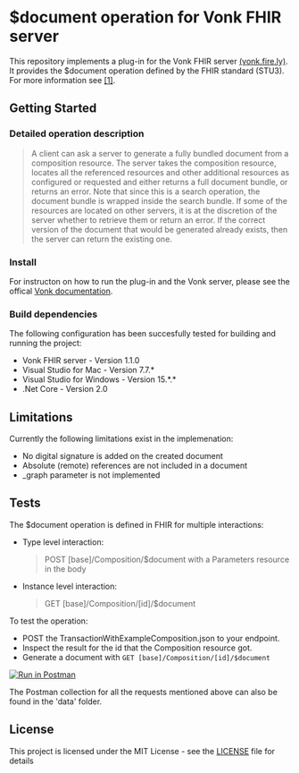 # $document operation for Vonk FHIR server

This repository implements a plug-in for the Vonk FHIR server [(vonk.fire.ly)](vonk.fire.ly).<br>
It provides the $document operation defined by the FHIR standard (STU3). For more information see [[1]](https://www.hl7.org/fhir/operation-composition-document.html).

## Getting Started

### Detailed operation description

> A client can ask a server to generate a fully bundled document from a composition resource. The server takes the composition resource, locates all the referenced resources and other additional resources as configured or requested and either returns a full document bundle, or returns an error. Note that since this is a search operation, the document bundle is wrapped inside the search bundle. If some of the resources are located on other servers, it is at the discretion of the server whether to retrieve them or return an error. If the correct version of the document that would be generated already exists, then the server can return the existing one.

### Install
For instructon on how to run the plug-in and the Vonk server, please see the offical [Vonk documentation](http://docs.simplifier.net/vonk/index.html).

### Build dependencies
The following configuration has been succesfully tested for building and running the project:
* Vonk FHIR server - Version 1.1.0
* Visual Studio for Mac - Version 7.7.*
* Visual Studio for Windows - Version 15.\*.*
* .Net Core - Version 2.0

## Limitations

Currently the following limitations exist in the implemenation:
* No digital signature is added on the created document
* Absolute (remote) references are not included in a document
* \_graph parameter is not implemented

## Tests

The $document operation is defined in FHIR for multiple interactions:

* Type level interaction:<br>
    > POST [base]/Composition/$document
    with a Parameters resource in the body

* Instance level interaction:<br>
    > GET [base]/Composition/[id]/$document

To test the operation:
- POST the TransactionWithExampleComposition.json to your endpoint.
- Inspect the result for the id that the Composition resource got.
- Generate a document with ``GET [base]/Composition/[id]/$document``

[![Run in Postman](https://run.pstmn.io/button.svg)](https://app.getpostman.com/run-collection/2c5da2fa4dd4cb83dddf)

The Postman collection for all the requests mentioned above can also be found in the 'data' folder.

## License

This project is licensed under the MIT License - see the [LICENSE](LICENSE) file for details
